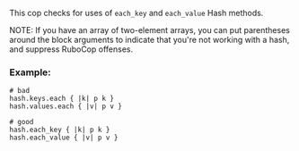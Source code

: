 This cop checks for uses of `each_key` and `each_value` Hash methods.

NOTE: If you have an array of two-element arrays, you can put
    parentheses around the block arguments to indicate that you're not
    working with a hash, and suppress RuboCop offenses.

### Example:
    # bad
    hash.keys.each { |k| p k }
    hash.values.each { |v| p v }

    # good
    hash.each_key { |k| p k }
    hash.each_value { |v| p v }